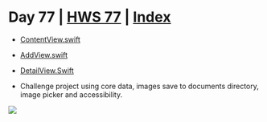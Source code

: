 # Day 77 | [HWS 77](https://www.hackingwithswift.com/100/swiftui/77) | [Index](https://github.com/JulesMoorhouse/100DaysOfSwiftUI/blob/main/README.md)

- [ContentView.swift](https://github.com/JulesMoorhouse/100DaysOfSwiftUI/blob/main/X07%20Meetup/X07%20Meetup/ContentView.swift) 
- [AddView.swift](https://github.com/JulesMoorhouse/100DaysOfSwiftUI/blob/main/X07%20Meetup/X07%20Meetup/AddView.swift) 
- [DetailView.Swift](https://github.com/JulesMoorhouse/100DaysOfSwiftUI/blob/main/X07%20Meetup/X07%20Meetup/DetailView.swift) 
 
- Challenge project using core data, images save to documents directory, image picker and accessibility.

<img src="../Images/day77.gif">